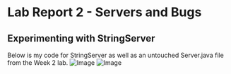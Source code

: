 # Lab Report 2 - Servers and Bugs
## Experimenting with StringServer
Below is my code for StringServer as well as an untouched Server.java file from the Week 2 lab.
![Image]()
![Image]()
